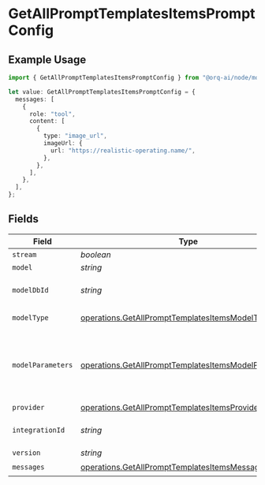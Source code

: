 # GetAllPromptTemplatesItemsPromptConfig

## Example Usage

```typescript
import { GetAllPromptTemplatesItemsPromptConfig } from "@orq-ai/node/models/operations";

let value: GetAllPromptTemplatesItemsPromptConfig = {
  messages: [
    {
      role: "tool",
      content: [
        {
          type: "image_url",
          imageUrl: {
            url: "https://realistic-operating.name/",
          },
        },
      ],
    },
  ],
};
```

## Fields

| Field                                                                                                                        | Type                                                                                                                         | Required                                                                                                                     | Description                                                                                                                  |
| ---------------------------------------------------------------------------------------------------------------------------- | ---------------------------------------------------------------------------------------------------------------------------- | ---------------------------------------------------------------------------------------------------------------------------- | ---------------------------------------------------------------------------------------------------------------------------- |
| `stream`                                                                                                                     | *boolean*                                                                                                                    | :heavy_minus_sign:                                                                                                           | N/A                                                                                                                          |
| `model`                                                                                                                      | *string*                                                                                                                     | :heavy_minus_sign:                                                                                                           | N/A                                                                                                                          |
| `modelDbId`                                                                                                                  | *string*                                                                                                                     | :heavy_minus_sign:                                                                                                           | The id of the resource                                                                                                       |
| `modelType`                                                                                                                  | [operations.GetAllPromptTemplatesItemsModelType](../../models/operations/getallprompttemplatesitemsmodeltype.md)             | :heavy_minus_sign:                                                                                                           | The type of the model                                                                                                        |
| `modelParameters`                                                                                                            | [operations.GetAllPromptTemplatesItemsModelParameters](../../models/operations/getallprompttemplatesitemsmodelparameters.md) | :heavy_minus_sign:                                                                                                           | Model Parameters: Not all parameters apply to every model                                                                    |
| `provider`                                                                                                                   | [operations.GetAllPromptTemplatesItemsProvider](../../models/operations/getallprompttemplatesitemsprovider.md)               | :heavy_minus_sign:                                                                                                           | N/A                                                                                                                          |
| `integrationId`                                                                                                              | *string*                                                                                                                     | :heavy_minus_sign:                                                                                                           | The id of the resource                                                                                                       |
| `version`                                                                                                                    | *string*                                                                                                                     | :heavy_minus_sign:                                                                                                           | N/A                                                                                                                          |
| `messages`                                                                                                                   | [operations.GetAllPromptTemplatesItemsMessages](../../models/operations/getallprompttemplatesitemsmessages.md)[]             | :heavy_check_mark:                                                                                                           | N/A                                                                                                                          |